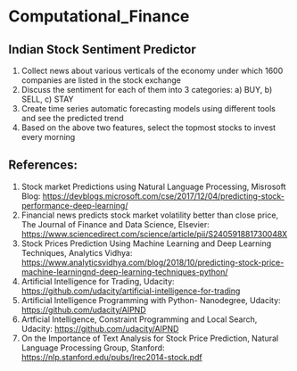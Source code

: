 # Computational_Finance



## Indian Stock Sentiment Predictor

1. Collect news about various verticals of the economy under which 1600 companies are listed in the stock exchange
2. Discuss the sentiment for each of them into 3 categories: a) BUY, b) SELL, c) STAY
3. Create time series automatic forecasting models using different tools and see the predicted trend
4. Based on the above two features, select the topmost stocks to invest every morning




## References:

1. Stock market Predictions using Natural Language Processing, Misrosoft Blog:  https://devblogs.microsoft.com/cse/2017/12/04/predicting-stock-performance-deep-learning/
2. Financial news predicts stock market volatility better than close price, The Journal of Finance and Data Science, Elsevier: https://www.sciencedirect.com/science/article/pii/S240591881730048X
3. Stock Prices Prediction Using Machine Learning and Deep Learning Techniques, Analytics Vidhya: https://www.analyticsvidhya.com/blog/2018/10/predicting-stock-price-machine-learningnd-deep-learning-techniques-python/
4. Artificial Intelligence for Trading, Udacity: https://github.com/udacity/artificial-intelligence-for-trading
5. Artificial Intelligence Programming with Python- Nanodegree, Udacity: https://github.com/udacity/AIPND
6. Artficial Intelligence, Constraint Programming and Local Search, Udacity: https://github.com/udacity/AIPND
7. On the Importance of Text Analysis for Stock Price Prediction, Natural Language Processing Group, Stanford: https://nlp.stanford.edu/pubs/lrec2014-stock.pdf 
